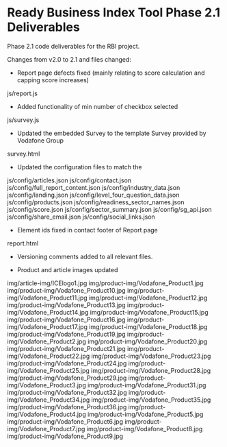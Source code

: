 # Ready Business Index Tool Phase 2.1 Deliverables
Phase 2.1 code deliverables for the RBI project. 

Changes from v2.0 to 2.1 and files changed:

- Report page defects fixed (mainly relating to score calculation and capping score increases)

js/report.js

- Added functionality of min number of checkbox selected 

js/survey.js

- Updated the embedded Survey to the template Survey provided by Vodafone Group

survey.html

- Updated the configuration files to match the

js/config/articles.json
js/config/contact.json
js/config/full_report_content.json
js/config/industry_data.json
js/config/landing.json
js/config/level_four_question_data.json
js/config/products.json
js/config/readiness_sector_names.json
js/config/score.json
js/config/sector_summary.json
js/config/sg_api.json
js/config/share_email.json
js/config/social_links.json

- Element ids fixed in contact footer of Report page

report.html

- Versioning comments added to all relevant files.

- Product and article images updated 

img/article-img/ICElogo1.jpg
img/product-img/Vodafone_Product1.jpg
img/product-img/Vodafone_Product10.jpg
img/product-img/Vodafone_Product11.jpg
img/product-img/Vodafone_Product12.jpg
img/product-img/Vodafone_Product13.jpg
img/product-img/Vodafone_Product14.jpg
img/product-img/Vodafone_Product15.jpg
img/product-img/Vodafone_Product16.jpg
img/product-img/Vodafone_Product17.jpg
img/product-img/Vodafone_Product18.jpg
img/product-img/Vodafone_Product19.jpg
img/product-img/Vodafone_Product2.jpg
img/product-img/Vodafone_Product20.jpg
img/product-img/Vodafone_Product21.jpg
img/product-img/Vodafone_Product22.jpg
img/product-img/Vodafone_Product23.jpg
img/product-img/Vodafone_Product24.jpg
img/product-img/Vodafone_Product25.jpg
img/product-img/Vodafone_Product28.jpg
img/product-img/Vodafone_Product29.jpg
img/product-img/Vodafone_Product3.jpg
img/product-img/Vodafone_Product31.jpg
img/product-img/Vodafone_Product32.jpg
img/product-img/Vodafone_Product34.jpg
img/product-img/Vodafone_Product35.jpg
img/product-img/Vodafone_Product36.jpg
img/product-img/Vodafone_Product4.jpg
img/product-img/Vodafone_Product5.jpg
img/product-img/Vodafone_Product6.jpg
img/product-img/Vodafone_Product7.jpg
img/product-img/Vodafone_Product8.jpg
img/product-img/Vodafone_Product9.jpg
